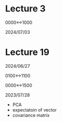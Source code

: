 # Lecture 3

0000<->1000

2024/07/03

# Lecture 19

2024/06/27

0100<->1100

0000<->1500

2023/07/28

- PCA
- expectatoin of vector
- covariance matrix
